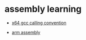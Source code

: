 # assembly learning

- [x64 gcc calling convention](./call_convention/abi_x64_gcc.md)

- [arm assembly](./call_convention/abi_arm.md)

